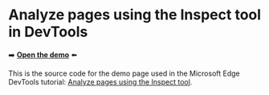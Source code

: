 # Analyze pages using the Inspect tool in DevTools

➡️ **[Open the demo](https://microsoftedge.github.io/Demos/devtools-inspect/)** ⬅️

This is the source code for the demo page used in the Microsoft Edge DevTools tutorial: [Analyze pages using the Inspect tool](https://learn.microsoft.com/microsoft-edge/devtools-guide-chromium/css/inspect).
